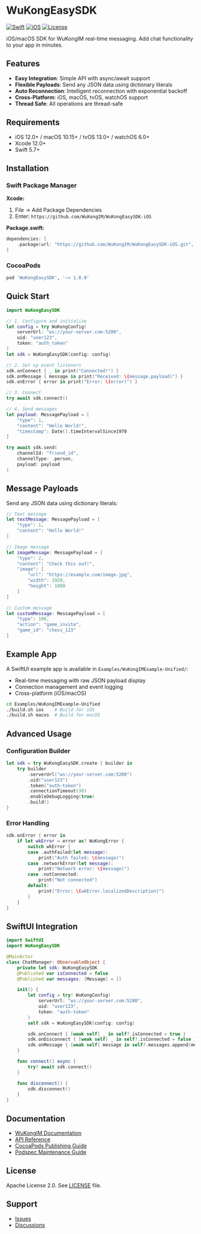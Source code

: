 # WuKongEasySDK

[![Swift](https://img.shields.io/badge/Swift-5.7+-orange.svg)](https://swift.org)
[![iOS](https://img.shields.io/badge/iOS-12.0+-blue.svg)](https://developer.apple.com/ios/)
[![License](https://img.shields.io/badge/License-Apache%202.0-blue.svg)](LICENSE)

iOS/macOS SDK for WuKongIM real-time messaging. Add chat functionality to your app in minutes.

## Features

- **Easy Integration**: Simple API with async/await support
- **Flexible Payloads**: Send any JSON data using dictionary literals
- **Auto Reconnection**: Intelligent reconnection with exponential backoff
- **Cross-Platform**: iOS, macOS, tvOS, watchOS support
- **Thread Safe**: All operations are thread-safe

## Requirements

- iOS 12.0+ / macOS 10.15+ / tvOS 13.0+ / watchOS 6.0+
- Xcode 12.0+
- Swift 5.7+

## Installation

### Swift Package Manager

**Xcode:**
1. File → Add Package Dependencies
2. Enter: `https://github.com/WuKongIM/WuKongEasySDK-iOS`

**Package.swift:**
```swift
dependencies: [
    .package(url: "https://github.com/WuKongIM/WuKongEasySDK-iOS.git", from: "1.0.0")
]
```

### CocoaPods

```ruby
pod 'WuKongEasySDK', '~> 1.0.0'
```

## Quick Start

```swift
import WuKongEasySDK

// 1. Configure and initialize
let config = try WuKongConfig(
    serverUrl: "ws://your-server.com:5200",
    uid: "user123",
    token: "auth_token"
)
let sdk = WuKongEasySDK(config: config)

// 2. Set up event listeners
sdk.onConnect { _ in print("Connected!") }
sdk.onMessage { message in print("Received: \(message.payload)") }
sdk.onError { error in print("Error: \(error)") }

// 3. Connect
try await sdk.connect()

// 4. Send messages
let payload: MessagePayload = [
    "type": 1,
    "content": "Hello World!",
    "timestamp": Date().timeIntervalSince1970
]

try await sdk.send(
    channelId: "friend_id",
    channelType: .person,
    payload: payload
)
```

## Message Payloads

Send any JSON data using dictionary literals:

```swift
// Text message
let textMessage: MessagePayload = [
    "type": 1,
    "content": "Hello World!"
]

// Image message
let imageMessage: MessagePayload = [
    "type": 2,
    "content": "Check this out!",
    "image": [
        "url": "https://example.com/image.jpg",
        "width": 1920,
        "height": 1080
    ]
]

// Custom message
let customMessage: MessagePayload = [
    "type": 100,
    "action": "game_invite",
    "game_id": "chess_123"
]
```

## Example App

A SwiftUI example app is available in `Examples/WuKongIMExample-Unified/`:

- Real-time messaging with raw JSON payload display
- Connection management and event logging
- Cross-platform (iOS/macOS)

```bash
cd Examples/WuKongIMExample-Unified
./build.sh ios    # Build for iOS
./build.sh macos  # Build for macOS
```

## Advanced Usage

### Configuration Builder

```swift
let sdk = try WuKongEasySDK.create { builder in
    try builder
        .serverUrl("ws://your-server.com:5200")
        .uid("user123")
        .token("auth-token")
        .connectionTimeout(30)
        .enableDebugLogging(true)
        .build()
}
```

### Error Handling

```swift
sdk.onError { error in
    if let wkError = error as? WuKongError {
        switch wkError {
        case .authFailed(let message):
            print("Auth failed: \(message)")
        case .networkError(let message):
            print("Network error: \(message)")
        case .notConnected:
            print("Not connected")
        default:
            print("Error: \(wkError.localizedDescription)")
        }
    }
}
```

## SwiftUI Integration

```swift
import SwiftUI
import WuKongEasySDK

@MainActor
class ChatManager: ObservableObject {
    private let sdk: WuKongEasySDK
    @Published var isConnected = false
    @Published var messages: [Message] = []

    init() {
        let config = try! WuKongConfig(
            serverUrl: "ws://your-server.com:5200",
            uid: "user123",
            token: "auth-token"
        )
        self.sdk = WuKongEasySDK(config: config)

        sdk.onConnect { [weak self] _ in self?.isConnected = true }
        sdk.onDisconnect { [weak self] _ in self?.isConnected = false }
        sdk.onMessage { [weak self] message in self?.messages.append(message) }
    }

    func connect() async {
        try? await sdk.connect()
    }

    func disconnect() {
        sdk.disconnect()
    }
}
```

## Documentation

- [WuKongIM Documentation](https://docs.wukongim.com)
- [API Reference](https://docs.wukongim.com/sdk/ios)
- [CocoaPods Publishing Guide](docs/COCOAPODS_PUBLISHING.md)
- [Podspec Maintenance Guide](docs/PODSPEC_MAINTENANCE.md)

## License

Apache License 2.0. See [LICENSE](LICENSE) file.

## Support

- [Issues](https://github.com/WuKongIM/WuKongEasySDK-iOS/issues)
- [Discussions](https://github.com/WuKongIM/WuKongIM/discussions)
